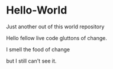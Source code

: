 # Hello-World
Just another out of this world repository

Hello fellow live code gluttons of change.

I smell the food of change 

but I still can't see it.
